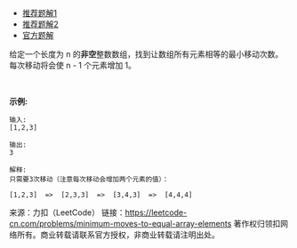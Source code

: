 * [推荐题解1](https://leetcode-cn.com/problems/minimum-moves-to-equal-array-elements/solution/shu-xue-ti-by-powcai-2/)
* [推荐题解2](https://leetcode-cn.com/problems/minimum-moves-to-equal-array-elements/solution/si-xiang-zhuan-huan-n-1ge-zhi-jia-1deng-yu-1ge-zhi/)
* [官方题解](https://leetcode-cn.com/problems/minimum-moves-to-equal-array-elements/solution/zui-xiao-yi-dong-ci-shu-shi-shu-zu-yuan-su-xiang-d/)

给定一个长度为 n 的**非空**整数数组，找到让数组所有元素相等的最小移动次数。每次移动将会使 n - 1 个元素增加 1。

 

**示例:**
```
输入:
[1,2,3]

输出:
3

解释:
只需要3次移动（注意每次移动会增加两个元素的值）：

[1,2,3]  =>  [2,3,3]  =>  [3,4,3]  =>  [4,4,4]
```

来源：力扣（LeetCode）
链接：https://leetcode-cn.com/problems/minimum-moves-to-equal-array-elements
著作权归领扣网络所有。商业转载请联系官方授权，非商业转载请注明出处。
